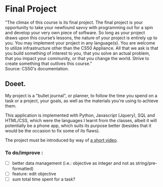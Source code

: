 # Final Project

"The climax of this course is its final project. The final project is your opportunity to take your newfound savvy with programming out for a spin and develop your very own piece of software. So long as your project draws upon this course’s lessons, the nature of your project is entirely up to you. You may implement your project in any language(s). You are welcome to utilize infrastructure other than the CS50 Appliance. All that we ask is that you build something of interest to you, that you solve an actual problem, that you impact your community, or that you change the world. Strive to create something that outlives this course."<br>
Source: CS50's documentation.


## Doeet.

My project is a "bullet journal", or planner, to follow the time you spend on a task or a project, your goals, as well as the materials you're using to achieve them.

This application is implemented with Python, Javascript (Jquery), SQL and HTML/CSS, which were the languages I learnt from the classes, albeit it will potentially be a phone app, which suits its purpose better (besides that it would be the occasion to fix some of its flaws).

The project must be introduced by way of [a short video](https://youtu.be/5e4DZoM8ol8).

### To do/improve :
 - [ ] better data management (i.e.: objective as integer and not as string/pre-formatted)
 - [ ] feature: edit objective
 - [ ] sum total time spent for a task?
